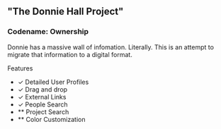 ## "The Donnie Hall Project"
### Codename: Ownership

Donnie has a massive wall of infomation. Literally. This is an attempt to migrate that information to a digital format.

Features
- ✓ Detailed User Profiles
- ✓ Drag and drop
- ✓ External Links
- ✓ People Search
- ** Project Search
- ** Color Customization
